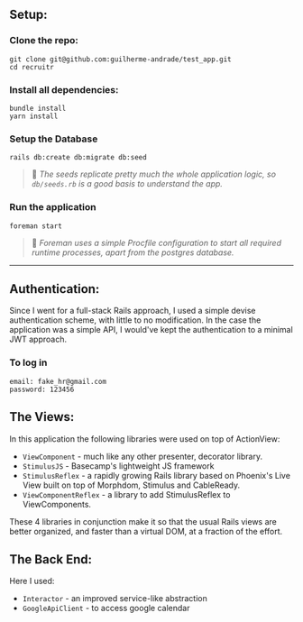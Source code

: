 ## Setup:

### Clone the repo:

```
git clone git@github.com:guilherme-andrade/test_app.git
cd recruitr
```

### Install all dependencies:

```
bundle install
yarn install
```

### Setup the Database

```
rails db:create db:migrate db:seed
```
> 📝 *The seeds replicate pretty much the whole application logic, so `db/seeds.rb` is a good basis to understand the app.*

### Run the application

```
foreman start
```
> 📝 *Foreman uses a simple Procfile configuration to start all required runtime processes, apart from the postgres database.*

<hr>

## Authentication:

Since I went for a full-stack Rails approach, I used a simple devise authentication scheme, with little to no modification. In the case the application was a simple API, I would've kept the authentication to a minimal JWT approach.


### To log in

```
email: fake_hr@gmail.com
password: 123456
```


## The Views:

In this application the following libraries were used on top of ActionView:

- `ViewComponent` - much like any other presenter, decorator library.
- `StimulusJS` - Basecamp's lightweight JS framework
- `StimulusReflex` - a rapidly growing Rails library based on Phoenix's Live View built on top of Morphdom, Stimulus and CableReady.
- `ViewComponentReflex` - a library to add StimulusReflex to ViewComponents.

These 4 libraries in conjunction make it so that the usual Rails views are better organized, and faster than a virtual DOM, at a fraction of the effort.


## The Back End:

Here I used:

- `Interactor` - an improved service-like abstraction
- `GoogleApiClient` - to access google calendar
